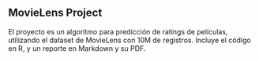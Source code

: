 ## MovieLens Project
El proyecto es un algoritmo para predicción de ratings de películas, utilizando el dataset de MovieLens con 10M de registros.
Incluye el código en R, y un reporte en Markdown y su PDF. 
